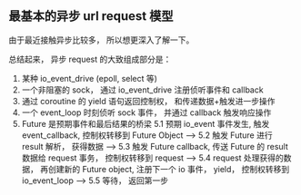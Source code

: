 ## 最基本的异步 url request 模型

由于最近接触异步比较多， 所以想更深入了解一下。

总结起来， 异步 request 的大致组成部分是：
1. 某种 io_event_drive (epoll, select 等)
2. 一个非阻塞的 sock， 通过 io_event_drive 注册侦听事件和 callback
3. 通过 coroutine 的 yield 语句返回控制权， 和传递数据+触发进一步操作
4. 一个 event_loop 时刻侦听 sock 事件， 并通过 callback 触发响应操作
5. Future 是预期事件和最后结果的桥梁
  5.1 预期 io_event 事件发生, 触发 event_callback, 控制权转移到 Future Object -->
  5.2 触发 Future 进行 result 解析， 获得数据   -->
  5.3 触发 Future callback, 传送 Future 的 result 数据给 request 事务， 控制权转移到 request  -->
  5.4 request 处理获得的数据， 再创建新的 Future object, 注册下一个 io 事件， yield， 控制权转移到 io_event_loop  -->
  5.5 等待， 返回第一步
